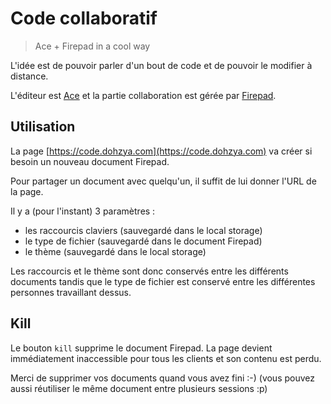 Code collaboratif
=================

> Ace + Firepad in a cool way

L'idée est de pouvoir parler d'un bout de code et de pouvoir le modifier
à distance.

L'éditeur est [Ace](http://ace.c9.io) et la partie collaboration est gérée par
[Firepad](firepad.io).

Utilisation
-----------

La page [https://code.dohzya.com](https://code.dohzya.com) va créer si besoin
un nouveau document Firepad.

Pour partager un document avec quelqu'un, il suffit de lui donner l'URL de la
page.

Il y a (pour l'instant) 3 paramètres :

- les raccourcis claviers (sauvegardé dans le local storage)
- le type de fichier (sauvegardé dans le document Firepad)
- le thème (sauvegardé dans le local storage)

Les raccourcis et le thème sont donc conservés entre les différents documents
tandis que le type de fichier est conservé entre les différentes personnes
travaillant dessus.

Kill
----

Le bouton `kill` supprime le document Firepad. La page devient immédiatement
inaccessible pour tous les clients et son contenu est perdu.

Merci de supprimer vos documents quand vous avez fini :-)
(vous pouvez aussi réutiliser le même document entre plusieurs sessions :p)
